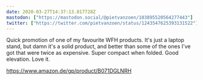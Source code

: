 ```yaml
---
date: 2020-03-27T14:37:13.017728Z
mastodon: ["https://mastodon.social/@pietvanzoen/103895520564277443"]
twitter: ["https://twitter.com/pietvanzoen/status/1243547625393131522"]
---
```

Quick promotion of one of my favourite WFH products. It's just a laptop stand, but damn it's a solid product, and better than some of the ones I've got that were twice as expensive. Super compact when folded. Good elevation. Love it.

https://www.amazon.de/gp/product/B071DGLNRH

